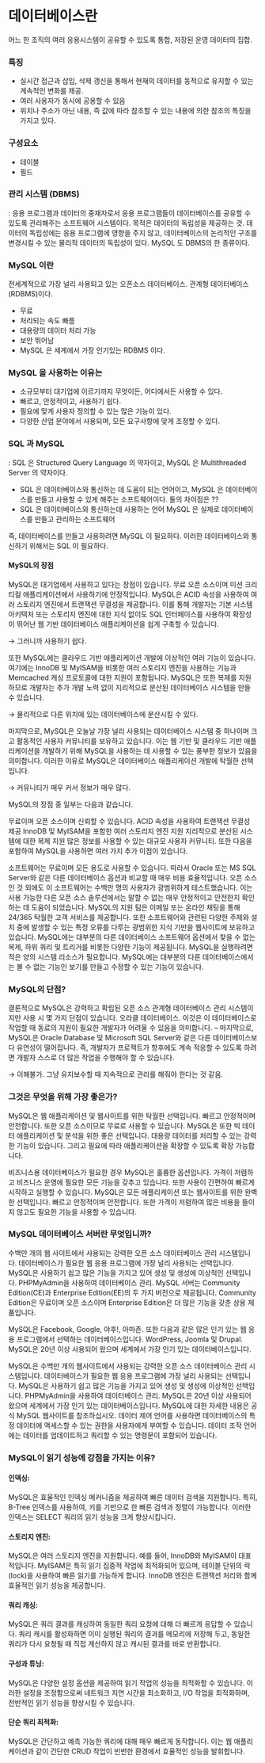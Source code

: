 # 데이터베이스란
어느 한 조직의 여러 응용시스템이 공유할 수 있도록 통합, 저장된 운영 데이터의 집합.

### 특징
- 실시간 접근과 삽입, 삭제 갱신을 통해서 현재의 데이터를 동적으로 유지할 수 있는 계속적인 변화를 제공.
- 여러 사용자가 동시에 공용할 수 있음
- 위치나 주소가 아닌 내용, 즉 값에 따라 참조할 수 있는 내용에 의한 참조의 특징을 가지고 있다.
### 구성요소
- 테이블
- 필드

### 관리 시스템 (DBMS)
: 응용 프로그램과 데이터의 중재자로서 응용 프로그램들이 데이터베이스를 공유할 수 있도록 관리해주는 소프트웨어 시스템이다. 목적은 데이터의 독립성을 제공하는 것. 데이터의 독립성에는 응용 프로그램에 영향을 주지 않고, 데이터베이스의 논리적인 구조를 변경시킬 수 있는 물리적 데이터의 독립성이 있다. MySQL 도 DBMS의 한 종류이다.

### MySQL 이란
전세계적으로 가장 널리 사용되고 있는 오픈소스 데이터베이스. 관계형 데이터베이스 (RDBMS)이다.
- 무료
- 처리되는 속도 빠름
- 대용량의 데이터 처리 가능
- 보안 뛰어남
- MySQL 은 세계에서 가장 인기있는 RDBMS 이다.

### MySQL 을 사용하는 이유는
- 소규모부터 대기업에 이르기까지 무엇이든, 어디에서든 사용할 수 있다.
- 빠르고, 안정적이고, 사용하기 쉽다.
- 필요에 맞게 사용자 정의할 수 있는 많은 기능이 있다.
- 다양한 산업 분야에서 사용되며, 모든 요구사항에 맞게 조정할 수 있다.

### SQL 과 MySQL
: SQL 은 Structured Query Language 의 약자이고, MySQL 은 Multithreaded Server 의 약자이다.

- SQL 은 데이터베이스와 통신하는 데 도움이 되는 언어이고, MySQL 은 데이터베이스를 만들고 사용할 수 있게 해주는 소프트웨어이다. 둘의 차이점은 ??
- SQL 은 데이터베이스와 통신하는데 사용하는 언어 MySQL 은 실제로 데이터베이스를 만들고 관리하는 소프트웨어

즉, 데이터베이스를 만들고 사용하려면 MySQL 이 필요하다. 이러한 데이터베이스와 통신하기 위해서는 SQL 이 필요하다.


#### MySQL의 장점
MySQL은 대기업에서 사용하고 있다는 장점이 있습니다. 무료 오픈 소스이며 미션 크리티컬 애플리케이션에서 사용하기에 안정적입니다. MySQL은 ACID 속성을 사용하여 여러 스토리지 엔진에서 트랜잭션 무결성을 제공합니다. 이를 통해 개발자는 기본 시스템 아키텍처 또는 스토리지 엔진에 대한 지식 없이도 SQL 인터페이스를 사용하여 확장성이 뛰어난 웹 기반 데이터베이스 애플리케이션을 쉽게 구축할 수 있습니다.

→ 그러니까 사용하기 쉽다.

또한 MySQL에는 클라우드 기반 애플리케이션 개발에 이상적인 여러 기능이 있습니다. 여기에는 InnoDB 및 MyISAM을 비롯한 여러 스토리지 엔진을 사용하는 기능과 Memcached 캐싱 프로토콜에 대한 지원이 포함됩니다. MySQL은 또한 복제를 지원하므로 개발자는 추가 개발 노력 없이 지리적으로 분산된 데이터베이스 시스템을 만들 수 있습니다.

→ 물리적으로 다른 위치에 있는 데이터베이스에 분산시킬 수 있다.

마지막으로, MySQL은 오늘날 가장 널리 사용되는 데이터베이스 시스템 중 하나이며 크고 활동적인 사용자 커뮤니티를 보유하고 있습니다. 이는 웹 기반 및 클라우드 기반 애플리케이션을 개발하기 위해 MySQL을 사용하는 데 사용할 수 있는 풍부한 정보가 있음을 의미합니다. 이러한 이유로 MySQL은 데이터베이스 애플리케이션 개발에 탁월한 선택입니다.

→ 커뮤니티가 매우 커서 정보가 매우 많다.

MySQL의 장점 중 일부는 다음과 같습니다.

무료이며 오픈 소스이며 신뢰할 수 있습니다.
ACID 속성을 사용하여 트랜잭션 무결성 제공
InnoDB 및 MyISAM을 포함한 여러 스토리지 엔진 지원
지리적으로 분산된 시스템에 대한 복제 지원
많은 정보를 사용할 수 있는 대규모 사용자 커뮤니티.
또한 다음을 포함하여 MySQL을 사용하면 여러 가지 추가 이점이 있습니다.

소프트웨어는 무료이며 모든 용도로 사용할 수 있습니다. 따라서 Oracle 또는 MS SQL Server와 같은 다른 데이터베이스 옵션과 비교할 때 매우 비용 효율적입니다.
오픈 소스인 것 외에도 이 소프트웨어는 수백만 명의 사용자가 광범위하게 테스트했습니다. 이는 사용 가능한 다른 오픈 소스 솔루션에서는 말할 수 없는 매우 안정적이고 안전한지 확인하는 데 도움이 되었습니다.
MySQL의 지원 팀은 이메일 또는 온라인 채팅을 통해 24/365 탁월한 고객 서비스를 제공합니다. 또한 소프트웨어와 관련된 다양한 주제와 설치 중에 발생할 수 있는 특정 오류를 다루는 광범위한 지식 기반을 웹사이트에 보유하고 있습니다.
MySQL에는 대부분의 다른 데이터베이스 소프트웨어 옵션에서 찾을 수 없는 복제, 하위 쿼리 및 트리거를 비롯한 다양한 기능이 제공됩니다.
MySQL을 실행하려면 적은 양의 시스템 리소스가 필요합니다.
MySQL에는 대부분의 다른 데이터베이스에서는 볼 수 없는 기능인 보기를 만들고 수정할 수 있는 기능이 있습니다.



### MySQL의 단점?
결론적으로 MySQL은 강력하고 확립된 오픈 소스 관계형 데이터베이스 관리 시스템이지만 사용 시 몇 가지 단점이 있습니다. 오라클 데이터베이스. 이것은 이 데이터베이스로 작업할 때 동료의 지원이 필요한 개발자가 어려울 수 있음을 의미합니다. – 마지막으로, MySQL은 Oracle Database 및 Microsoft SQL Server와 같은 다른 데이터베이스보다 유연성이 떨어집니다. 즉, 개발자가 프로젝트가 향후에도 계속 적응할 수 있도록 하려면 개발자 스스로 더 많은 작업을 수행해야 할 수 있습니다.

→ 이해불가. 그냥 유지보수할 때 지속적으로 관리를 해줘야 한다는 것 같음.


### 그것은 무엇을 위해 가장 좋은가?
MySQL은 웹 애플리케이션 및 웹사이트를 위한 탁월한 선택입니다. 빠르고 안정적이며 안전합니다. 또한 오픈 소스이므로 무료로 사용할 수 있습니다. MySQL은 또한 빅 데이터 애플리케이션 및 분석을 위한 좋은 선택입니다. 대용량 데이터를 처리할 수 있는 강력한 기능이 있습니다. 그리고 필요에 따라 애플리케이션을 확장할 수 있도록 확장 가능합니다.

비즈니스용 데이터베이스가 필요한 경우 MySQL은 훌륭한 옵션입니다. 가격이 저렴하고 비즈니스 운영에 필요한 모든 기능을 갖추고 있습니다. 또한 사용이 간편하여 빠르게 시작하고 실행할 수 있습니다. MySQL은 모든 애플리케이션 또는 웹사이트를 위한 완벽한 선택입니다. 빠르고 안정적이며 안전합니다. 또한 가격이 저렴하여 많은 비용을 들이지 않고도 필요한 기능을 사용할 수 있습니다.


### MySQL 데이터베이스 서버란 무엇입니까?
수백만 개의 웹 사이트에서 사용되는 강력한 오픈 소스 데이터베이스 관리 시스템입니다. 데이터베이스가 필요한 웹 응용 프로그램에 가장 널리 사용되는 선택입니다. MySQL은 사용하기 쉽고 많은 기능을 가지고 있어 생성 및 생성에 이상적인 선택입니다. PHPMyAdmin을 사용하여 데이터베이스 관리. MySQL 서버는 Community Edition(CE)과 Enterprise Edition(EE)의 두 가지 버전으로 제공됩니다. Community Edition은 무료이며 오픈 소스이며 Enterprise Edition은 더 많은 기능을 갖춘 상용 제품입니다.

MySQL은 Facebook, Google, 야후!, 아마존. 또한 다음과 같은 많은 인기 있는 웹 응용 프로그램에서 선택하는 데이터베이스입니다. WordPress, Joomla 및 Drupal. MySQL은 20년 이상 사용되어 왔으며 세계에서 가장 인기 있는 데이터베이스입니다.

MySQL은 수백만 개의 웹사이트에서 사용되는 강력한 오픈 소스 데이터베이스 관리 시스템입니다. 데이터베이스가 필요한 웹 응용 프로그램에 가장 널리 사용되는 선택입니다. MySQL은 사용하기 쉽고 많은 기능을 가지고 있어 생성 및 생성에 이상적인 선택입니다. PHPMyAdmin을 사용하여 데이터베이스 관리. MySQL은 20년 이상 사용되어 왔으며 세계에서 가장 인기 있는 데이터베이스입니다. MySQL에 대한 자세한 내용은 공식 MySQL 웹사이트를 참조하십시오. 데이터 제어 언어를 사용하면 데이터베이스의 특정 데이터에 액세스할 수 있는 권한을 사용자에게 부여할 수 있습니다. 데이터 조작 언어에는 데이터를 업데이트하고 쿼리할 수 있는 명령문이 포함되어 있습니다.

### MySQL이 읽기 성능에 강점을 가지는 이유?

#### 인덱싱: 

MySQL은 효율적인 인덱싱 메커니즘을 제공하여 빠른 데이터 검색을 지원합니다. 특히, B-Tree 인덱스를 사용하여, 키를 기반으로 한 빠른 검색과 정렬이 가능합니다. 이러한 인덱스는 SELECT 쿼리의 읽기 성능을 크게 향상시킵니다.

#### 스토리지 엔진: 
MySQL은 여러 스토리지 엔진을 지원합니다. 예를 들어, InnoDB와 MyISAM이 대표적입니다. MyISAM은 특히 읽기 집중적 작업에 최적화되어 있으며, 테이블 단위의 락(lock)을 사용하여 빠른 읽기를 가능하게 합니다. InnoDB 엔진은 트랜잭션 처리와 함께 효율적인 읽기 성능을 제공합니다.

#### 쿼리 캐싱: 
MySQL은 쿼리 결과를 캐싱하여 동일한 쿼리 요청에 대해 더 빠르게 응답할 수 있습니다. 쿼리 캐시를 활성화하면 이미 실행된 쿼리의 결과를 메모리에 저장해 두고, 동일한 쿼리가 다시 요청될 때 직접 계산하지 않고 캐시된 결과를 바로 반환합니다.

#### 구성과 튜닝: 
MySQL은 다양한 설정 옵션을 제공하여 읽기 작업의 성능을 최적화할 수 있습니다. 이러한 설정을 조정함으로써 네트워크 지연 시간을 최소화하고, I/O 작업을 최적화하며, 전반적인 읽기 성능을 향상시킬 수 있습니다.

#### 단순 쿼리 최적화: 
MySQL은 간단하고 예측 가능한 쿼리에 대해 매우 빠르게 동작합니다. 이는 웹 애플리케이션과 같이 간단한 CRUD 작업이 빈번한 환경에서 효율적인 성능을 발휘합니다.